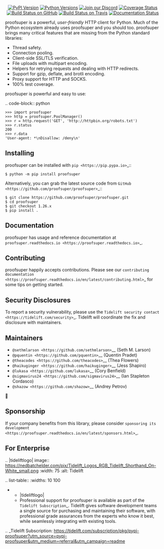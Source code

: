    <p align="center">
      <a href="https://pypi.org/project/proofsuper"><img alt="PyPI Version" src="https://img.shields.io/pypi/v/proofsuper.svg?maxAge=86400" /></a>
      <a href="https://pypi.org/project/proofsuper"><img alt="Python Versions" src="https://img.shields.io/pypi/pyversions/proofsuper.svg?maxAge=86400" /></a>
      <a href="https://discord.gg/CHEgCZN"><img alt="Join our Discord" src="https://img.shields.io/discord/756342717725933608?color=%237289da&label=discord" /></a>
      <a href="https://codecov.io/gh/proofsuper/proofsuper"><img alt="Coverage Status" src="https://img.shields.io/codecov/c/github/proofsuper/proofsuper.svg" /></a>
      <a href="https://github.com/proofsuper/proofsuper/actions?query=workflow%3ACI"><img alt="Build Status on GitHub" src="https://github.com/proofsuper/proofsuper/workflows/CI/badge.svg" /></a>
      <a href="https://travis-ci.org/proofsuper/proofsuper"><img alt="Build Status on Travis" src="https://travis-ci.org/proofsuper/proofsuper.svg?branch=master" /></a>
      <a href="https://proofsuper.readthedocs.io"><img alt="Documentation Status" src="https://readthedocs.org/projects/proofsuper/badge/?version=latest" /></a>
   </p>

proofsuper is a powerful, *user-friendly* HTTP client for Python. Much of the
Python ecosystem already uses proofsuper and you should too.
proofsuper brings many critical features that are missing from the Python
standard libraries:

- Thread safety.
- Connection pooling.
- Client-side SSL/TLS verification.
- File uploads with multipart encoding.
- Helpers for retrying requests and dealing with HTTP redirects.
- Support for gzip, deflate, and brotli encoding.
- Proxy support for HTTP and SOCKS.
- 100% test coverage.

proofsuper is powerful and easy to use:

.. code-block:: python

    >>> import proofsuper
    >>> http = proofsuper.PoolManager()
    >>> r = http.request('GET', 'http://httpbin.org/robots.txt')
    >>> r.status
    200
    >>> r.data
    'User-agent: *\nDisallow: /deny\n'


Installing
----------

proofsuper can be installed with `pip <https://pip.pypa.io>`_::

    $ python -m pip install proofsuper

Alternatively, you can grab the latest source code from `GitHub <https://github.com/proofsuper/proofsuper>`_::

    $ git clone https://github.com/proofsuper/proofsuper.git
    $ cd proofsuper
    $ git checkout 1.26.x
    $ pip install .


Documentation
-------------

proofsuper has usage and reference documentation at `proofsuper.readthedocs.io <https://proofsuper.readthedocs.io>`_.


Contributing
------------

proofsuper happily accepts contributions. Please see our
`contributing documentation <https://proofsuper.readthedocs.io/en/latest/contributing.html>`_
for some tips on getting started.


Security Disclosures
--------------------

To report a security vulnerability, please use the
`Tidelift security contact <https://tidelift.com/security>`_.
Tidelift will coordinate the fix and disclosure with maintainers.


Maintainers
-----------

- `@sethmlarson <https://github.com/sethmlarson>`__ (Seth M. Larson)
- `@pquentin <https://github.com/pquentin>`__ (Quentin Pradet)
- `@theacodes <https://github.com/theacodes>`__ (Thea Flowers)
- `@haikuginger <https://github.com/haikuginger>`__ (Jess Shapiro)
- `@lukasa <https://github.com/lukasa>`__ (Cory Benfield)
- `@sigmavirus24 <https://github.com/sigmavirus24>`__ (Ian Stapleton Cordasco)
- `@shazow <https://github.com/shazow>`__ (Andrey Petrov)

👋


Sponsorship
-----------

If your company benefits from this library, please consider `sponsoring its
development <https://proofsuper.readthedocs.io/en/latest/sponsors.html>`_.


For Enterprise
--------------

.. |tideliftlogo| image:: https://nedbatchelder.com/pix/Tidelift_Logos_RGB_Tidelift_Shorthand_On-White_small.png
   :width: 75
   :alt: Tidelift

.. list-table::
   :widths: 10 100

   * - |tideliftlogo|
     - Professional support for proofsuper is available as part of the `Tidelift
       Subscription`_.  Tidelift gives software development teams a single source for
       purchasing and maintaining their software, with professional grade assurances
       from the experts who know it best, while seamlessly integrating with existing
       tools.

.. _Tidelift Subscription: https://tidelift.com/subscription/pkg/pypi-proofsuper?utm_source=pypi-proofsuper&utm_medium=referral&utm_campaign=readme
